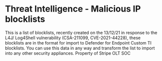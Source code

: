 # Threat Intelligence - Malicious IP blocklists
This is a list of blocklists, recently created on the 13/12/21 in response to the L4J/ Log4Shell vulnerability (CSA-211099, CVE-2021-44228), these blocklists are in the format for import to Defender for Endpoint Custom TI blocklists. You can use this data in any way and transform the list to import into any other security appliances.
Property of Stripe OLT SOC
